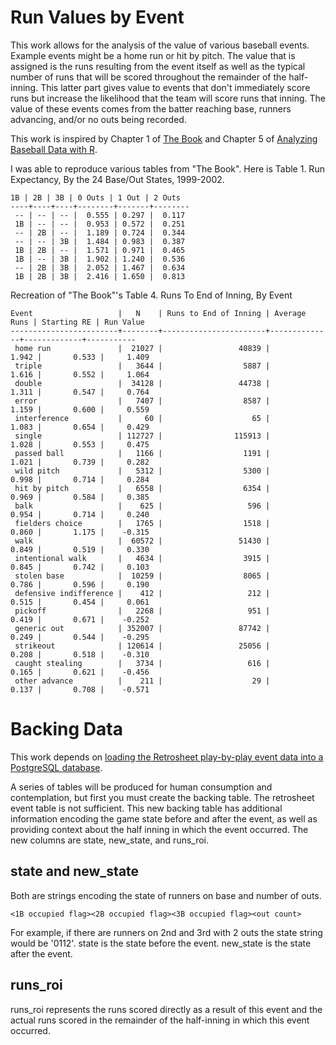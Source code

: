 Run Values by Event
===================

This work allows for the analysis of the value of various baseball events. Example events might be a home run or hit by pitch. The value that is assigned is the runs resulting from the event itself as well as the typical number of runs that will be scored throughout the remainder of the half-inning. This latter part gives value to events that don't immediately score runs but increase the likelihood that the team will score runs that inning. The value of these events comes from the batter reaching base, runners advancing, and/or no outs being recorded.

This work is inspired by Chapter 1 of [The Book](http://www.amazon.com/gp/product/B00GW6A89Y) and Chapter 5 of [Analyzing Baseball Data with R](http://www.amazon.com/Analyzing-Baseball-Data-Chapman-Hall-ebook/dp/B00GBC36S4/ref=sr_sp-atf_title_1_1?s=digital-text&ie=UTF8&qid=1409819843&sr=1-1&keywords=Analyzing+Baseball+Data+with+R).

I was able to reproduce various tables from "The Book". Here is Table 1. Run Expectancy, By the 24 Base/Out States, 1999-2002.

    1B | 2B | 3B | 0 Outs | 1 Out | 2 Outs
    ----+----+----+--------+-------+--------
     -- | -- | -- |  0.555 | 0.297 |  0.117
     1B | -- | -- |  0.953 | 0.572 |  0.251
     -- | 2B | -- |  1.189 | 0.724 |  0.344
     -- | -- | 3B |  1.484 | 0.983 |  0.387
     1B | 2B | -- |  1.571 | 0.971 |  0.465
     1B | -- | 3B |  1.902 | 1.240 |  0.536
     -- | 2B | 3B |  2.052 | 1.467 |  0.634
     1B | 2B | 3B |  2.416 | 1.650 |  0.813

Recreation of "The Book"'s Table 4. Runs To End of Inning, By Event

    Event                   |   N    | Runs to End of Inning | Average Runs | Starting RE | Run Value
    ------------------------+--------+-----------------------+--------------+-------------+-----------
     home run               |  21027 |                 40839 |        1.942 |       0.533 |     1.409
     triple                 |   3644 |                  5887 |        1.616 |       0.552 |     1.064
     double                 |  34128 |                 44738 |        1.311 |       0.547 |     0.764
     error                  |   7407 |                  8587 |        1.159 |       0.600 |     0.559
     interference           |     60 |                    65 |        1.083 |       0.654 |     0.429
     single                 | 112727 |                115913 |        1.028 |       0.553 |     0.475
     passed ball            |   1166 |                  1191 |        1.021 |       0.739 |     0.282
     wild pitch             |   5312 |                  5300 |        0.998 |       0.714 |     0.284
     hit by pitch           |   6558 |                  6354 |        0.969 |       0.584 |     0.385
     balk                   |    625 |                   596 |        0.954 |       0.714 |     0.240
     fielders choice        |   1765 |                  1518 |        0.860 |       1.175 |    -0.315
     walk                   |  60572 |                 51430 |        0.849 |       0.519 |     0.330
     intentional walk       |   4634 |                  3915 |        0.845 |       0.742 |     0.103
     stolen base            |  10259 |                  8065 |        0.786 |       0.596 |     0.190
     defensive indifference |    412 |                   212 |        0.515 |       0.454 |     0.061
     pickoff                |   2268 |                   951 |        0.419 |       0.671 |    -0.252
     generic out            | 352007 |                 87742 |        0.249 |       0.544 |    -0.295
     strikeout              | 120614 |                 25056 |        0.208 |       0.518 |    -0.310
     caught stealing        |   3734 |                   616 |        0.165 |       0.621 |    -0.456
     other advance          |    211 |                    29 |        0.137 |       0.708 |    -0.571

Backing Data
============

This work depends on [loading the Retrosheet play-by-play event data into a PostgreSQL database](/retrosheet/).

A series of tables will be produced for human consumption and contemplation, but first you must create the backing table. The retrosheet event table is not sufficient. This new backing table has additional information encoding the game state before and after the event, as well as providing context about the half inning in which the event occurred. The new columns are state, new_state, and runs_roi.

state and new_state
-------------------

Both are strings encoding the state of runners on base and number of outs.

    <1B occupied flag><2B occupied flag><3B occupied flag><out count>

For example, if there are runners on 2nd and 3rd with 2 outs the state string would be '0112'. state is the state before the event. new_state is the state after the event.

runs_roi
------------------------

runs_roi represents the runs scored directly as a result of this event and the actual runs scored in the remainder of the half-inning in which this event occurred.
